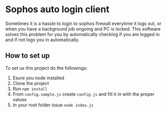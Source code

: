 # Sophos auto login client
Sometimes it is a hassle to login to sophos firewall everytime it logs out, or when you have a background job ongoing and PC is locked. This software solves this problem for you by automatically checking if you are logged in and if not logs you in automatically.

## How to set up
To set us this project do the followings:
1. Esure you node installed
2. Clone the project
3. Run `npm install`
4. From `config.sample.js` create `config.js` and fill it in with the proper values
5. In your root folder issue `node index.js`

